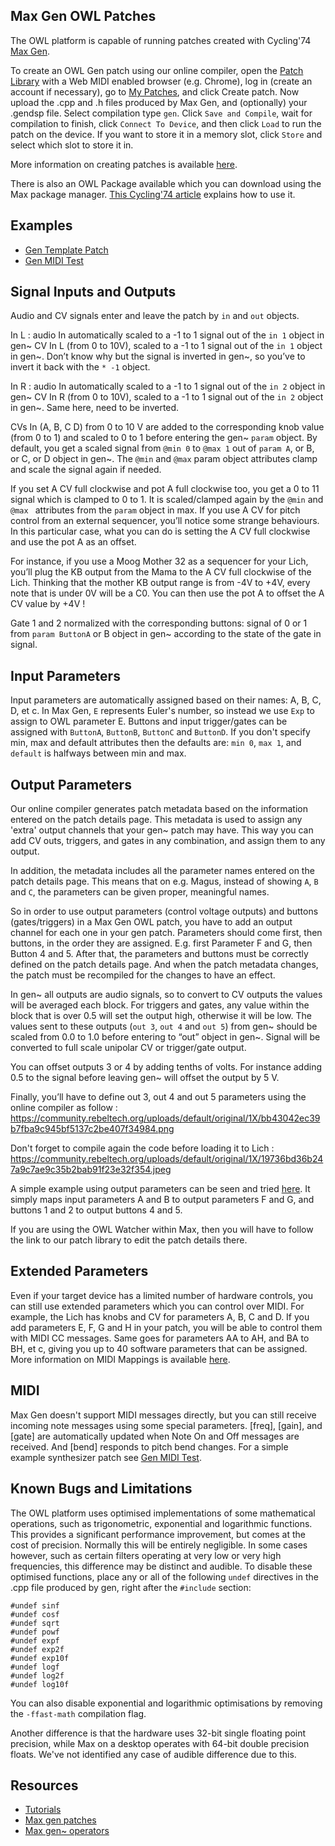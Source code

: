 ## Max Gen OWL Patches

The OWL platform is capable of running patches created with Cycling'74 [Max Gen](https://cycling74.com/tutorials/gen~-for-beginners-part-1-a-place-to-start).

To create an OWL Gen patch using our online compiler, open the [Patch Library](https://www.rebeltech.org/patch-library/) with a Web MIDI enabled browser (e.g. Chrome), log in (create an account if necessary), go to [My Patches](https://www.rebeltech.org/patch-library/patches/my-patches/), and click Create patch. Now upload the .cpp and .h files produced by Max Gen, and (optionally) your .gendsp file. Select compilation type `gen`. Click `Save and Compile`, wait for compilation to finish, click `Connect To Device`, and then click `Load` to run the patch on the device. If you want to store it in a memory slot, click `Store` and select which slot to store it in.

More information on creating patches is available [here](../OWL_Patches/Creating_Patches.md).

There is also an OWL Package available which you can download using the Max package manager. [This Cycling'74 article](https://cycling74.com/articles/review-getting-to-know-the-owl-pedal-part-2) explains how to use it.

## Examples

* [Gen Template Patch](https://www.rebeltech.org/patch-library/patch/GenTemplate)
* [Gen MIDI Test](https://www.rebeltech.org/patch-library/patch/Gen_MIDI_Test)

## Signal Inputs and Outputs

Audio and CV signals enter and leave the patch by `in` and `out` objects.

In L : audio In automatically scaled to a -1 to 1 signal out of the `in 1` object in gen~
       CV In L (from 0 to 10V), scaled to a -1 to 1 signal out of the `in 1` object in gen~. Don’t know why but the signal is inverted in gen~, so you’ve to invert it back with the `* -1` object.

In R : audio In automatically scaled to a -1 to 1 signal out of the `in 2` object in gen~
       CV In R (from 0 to 10V), scaled to a -1 to 1 signal out of the `in 2` object in gen~. Same here, need to be inverted.

CVs In (A, B, C D) from 0 to 10 V are added to the corresponding knob value (from 0 to 1) and scaled to 0 to 1 before entering the gen~ `param` object.
By default, you get a scaled signal from `@min 0` to `@max 1` out of `param A`, or B, or C, or D object in gen~. The `@min` and `@max` param object attributes clamp and scale the signal again if needed.

If you set A CV full clockwise and pot A full clockwise too, you get a 0 to 11 signal which is clamped to 0 to 1. It is scaled/clamped again by the `@min` and `@max ` attributes from the `param` object in max. If you use A CV for pitch control from an external sequencer, you’ll notice some strange behaviours. In this particular case, what you can do is setting the A CV full clockwise and use the pot A as an offset.

For instance, if you use a Moog Mother 32 as a sequencer for your Lich, you’ll plug the KB output from the Mama to the A CV full clockwise of the Lich. Thinking that the mother KB output range is from -4V to +4V, every note that is under 0V will be a C0. You can then use the pot A to offset the A CV value by +4V !

Gate 1 and 2 normalized with the corresponding buttons: signal of 0 or 1 from `param ButtonA` or B object in gen~ according to the state of the gate in signal.

## Input Parameters

Input parameters are automatically assigned based on their names: A, B, C, D, et c. In Max Gen, `E` represents Euler's number, so instead we use `Exp` to assign to OWL parameter E. Buttons and input trigger/gates can be assigned with `ButtonA`, `ButtonB`, `ButtonC` and `ButtonD`. If you don't specify min, max and default attributes then the defaults are: `min 0`, `max 1`, and `default` is halfways between min and max.

## Output Parameters

Our online compiler generates patch metadata based on the information entered on the patch details page. This metadata is used to assign any 'extra' output channels that your gen~ patch may have. This way you can add CV outs, triggers, and gates in any combination, and assign them to any output.

In addition, the metadata includes all the parameter names entered on the patch details page. This means that on e.g. Magus, instead of showing `A`, `B` and `C`, the parameters can be given proper, meaningful names.

So in order to use output parameters (control voltage outputs) and buttons (gates/triggers) in a Max Gen OWL patch, you have to add an output channel for each one in your gen patch. Parameters should come first, then buttons, in the order they are assigned. E.g. first Parameter F and G, then Button 4 and 5.
After that, the parameters and buttons must be correctly defined on the patch details page. And when the patch metadata changes, the patch must be recompiled for the changes to have an effect.

In gen~ all outputs are audio signals, so to convert to CV outputs the values will be averaged each block. For triggers and gates, any value within the block that is over 0.5 will set the output high, otherwise it will be low. The values sent to these outputs (`out 3`, `out 4` and `out 5`) from gen~ should be scaled from 0.0 to 1.0 before entering to “out” object in gen~. Signal will be converted to full scale unipolar CV or trigger/gate output.

You can offset outputs 3 or 4 by adding tenths of volts. For instance adding 0.5 to the signal before leaving gen~ will offset the output by 5 V.

Finally, you’ll have to define out 3, out 4 and out 5 parameters using the online compiler as follow : https://community.rebeltech.org/uploads/default/original/1X/bb43042ec39b7fba9c945bf5137c2be407f34984.png

Don't forget to compile again the code before loading it to Lich : https://community.rebeltech.org/uploads/default/original/1X/19736bd36b247a9c7ae9c35b2bab91f23e32f354.jpeg

A simple example using output parameters can be seen and tried [here](https://www.rebeltech.org/patch-library/patch/Gen_Metadata_Test). It simply maps input parameters A and B to output parameters F and G, and buttons 1 and 2 to output buttons 4 and 5.

If you are using the OWL Watcher within Max, then you will have to follow the link to our patch library to edit the patch details there.

## Extended Parameters

Even if your target device has a limited number of hardware controls, you can still use extended parameters which you can control over MIDI. For example, the Lich has knobs and CV for parameters A, B, C and D. If you add parameters E, F, G and H in your patch, you will be able to control them with MIDI CC messages. Same goes for parameters AA to AH, and BA to BH, et c, giving you up to 40 software parameters that can be assigned. More information on MIDI Mappings is available [here](../OWL_Patches/MIDI_Mappings.md).

## MIDI

Max Gen doesn't support MIDI messages directly, but you can still receive incoming note messages using some special parameters. [freq], [gain], and [gate] are automatically updated when Note On and Off messages are received. And [bend] responds to pitch bend changes. For a simple example synthesizer patch see [Gen MIDI Test](https://www.rebeltech.org/patch-library/patch/Gen_MIDI_Test).

## Known Bugs and Limitations

The OWL platform uses optimised implementations of some mathematical operations, such as trigonometric, exponential and logarithmic functions. This provides a significant performance improvement, but comes at the cost of precision. Normally this will be entirely negligible. In some cases however, such as certain filters operating at very low or very high frequencies, this difference may be distinct and audible. To disable these optimised functions, place any or all of the following `undef` directives in the .cpp file produced by gen, right after the `#include` section:

```
#undef sinf
#undef cosf
#undef sqrt
#undef powf
#undef expf
#undef exp2f
#undef exp10f
#undef logf
#undef log2f
#undef log10f
```

You can also disable exponential and logarithmic optimisations by removing the `-ffast-math` compilation flag.

Another difference is that the hardware uses 32-bit single floating point precision, while Max on a desktop operates with 64-bit double precision floats. We've not identified any case of audible difference due to this.


## Resources

* [Tutorials](https://www.rebeltech.org/tutorials/)
* [Max gen patches](https://www.rebeltech.org/patch-library/patches/tags/MaxMSP)
* [Max gen~ operators](https://docs.cycling74.com/max8/vignettes/gen~_operators)
